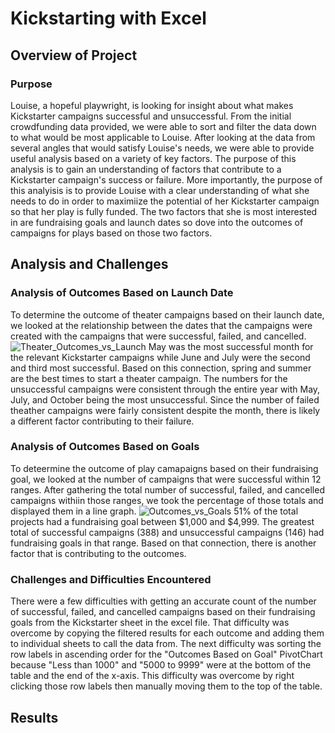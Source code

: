 # Kickstarting with Excel

## Overview of Project

### Purpose
Louise, a hopeful playwright, is looking for insight about what makes Kickstarter campaigns successful and unsuccessful. From the initial crowdfunding data provided, we were able to sort and filter the data down to what would be most applicable to Louise. After looking at the data from several angles that would satisfy Louise's needs, we were able to provide useful analysis based on a variety of key factors. The purpose of this analysis is to gain an understanding of factors that contribute to a Kickstarter campaign's success or failure. More importantly, the purpose of this analyisis is to provide Louise with a clear understanding of what she needs to do in order to maximiize the potential of her Kickstarter campaign so that her play is fully funded. The two factors that she is most interested in are fundraising goals and launch dates so dove into the outcomes of campaigns for plays based on those two factors.

## Analysis and Challenges

### Analysis of Outcomes Based on Launch Date
To determine the outcome of theater campaigns based on their launch date, we looked at the relationship between the dates that the campaigns were created with the campaigns that were successful, failed, and cancelled. 
![Theater_Outcomes_vs_Launch](path/to/Theater_Outcomes_vs_Launch.png)
May was the most successful month for the relevant Kickstarter campaigns while June and July were the second and third most successful. Based on this connection, spring and summer are the best times to start a theater campaign. The numbers for the unsuccessful campaigns were consistent through the entire year with May, July, and October being the most unsuccessful. Since the number of failed theather campaigns were fairly consistent despite the month, there is likely a different factor contributing to their failure. 
### Analysis of Outcomes Based on Goals
To deteermine the outcome of play camapaigns based on their fundraising goal, we looked at the number of campaigns that were successful within 12 ranges. After gathering the total number of successful, failed, and cancelled campaigns withiin those ranges, we took the percentage of those totals and displayed them in a line graph. 
![Outcomes_vs_Goals](path/to/Outcomes_vs_Goals.png)
51% of the total projects had a fundraising goal between $1,000 and $4,999. The greatest total of successful campaigns (388) and unsuccessful campaigns (146) had fundraising goals in that range. Based on that connection, there is another factor that is contributing to the outcomes. 
### Challenges and Difficulties Encountered
There were a few difficulties with getting an accurate count of the number of successful, failed, and cancelled campaigns based on their fundraising goals from the Kickstarter sheet in the excel file. That difficulty was overcome by copying the filtered results for each outcome and adding them to individual sheets to call the data from. The next difficulty was sorting the row labels in ascending order for the "Outcomes Based on Goal" PivotChart because "Less than 1000" and "5000 to 9999" were at the bottom of the table and the end of the x-axis. This difficulty was overcome by right clicking those row labels then manually moving them to the top of the table. 
## Results

